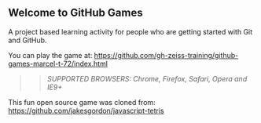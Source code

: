 ## Welcome to GitHub Games

A project based learning activity for people who are getting started with Git and GitHub.

You can play the game at: https://github.com/gh-zeiss-training/github-games-marcel-t-72/index.html

>> _*SUPPORTED BROWSERS*: Chrome, Firefox, Safari, Opera and IE9+_

This fun open source game was cloned from: https://github.com/jakesgordon/javascript-tetris
